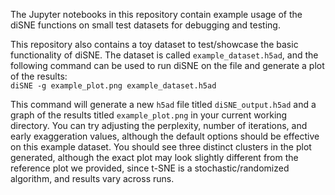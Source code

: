 The Jupyter notebooks in this repository contain example usage of the diSNE functions on small test datasets for debugging and testing. 

This repository also contains a toy dataset to test/showcase the basic functionality of diSNE. The dataset is called `example_dataset.h5ad`, and the following command can be used to run diSNE on the file and generate a plot of the results:  
`diSNE -g example_plot.png example_dataset.h5ad`

This command will generate a new `h5ad` file titled `diSNE_output.h5ad` and a graph of the results titled `example_plot.png` in your current working directory. You can try adjusting the perplexity, number of iterations, and early exaggeration values, although the default options should be effective on this example dataset. You should see three distinct clusters in the plot generated, although the exact plot may look slightly different from the reference plot we provided, since t-SNE is a stochastic/randomized algorithm, and results vary across runs.
